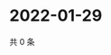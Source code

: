 # 2022-01-29

共 0 条

<!-- BEGIN WEIBO -->
<!-- 最后更新时间 Sat Jan 29 2022 10:15:07 GMT+0800 (China Standard Time) -->

<!-- END WEIBO -->
